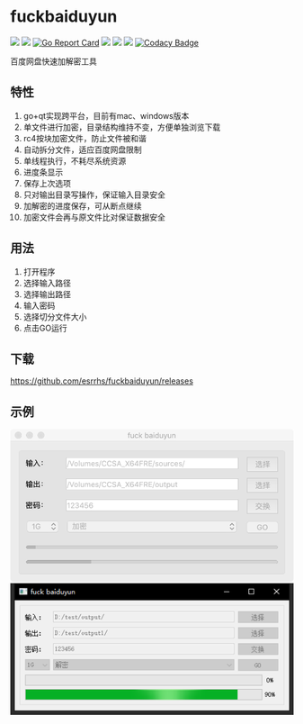 # fuckbaiduyun

[<img src="https://img.shields.io/github/license/esrrhs/fuckbaiduyun">](https://github.com/esrrhs/fuckbaiduyun)
[<img src="https://img.shields.io/github/languages/top/esrrhs/fuckbaiduyun">](https://github.com/esrrhs/fuckbaiduyun)
[![Go Report Card](https://goreportcard.com/badge/github.com/esrrhs/fuckbaiduyun)](https://goreportcard.com/report/github.com/esrrhs/fuckbaiduyun)
[<img src="https://img.shields.io/github/v/release/esrrhs/fuckbaiduyun">](https://github.com/esrrhs/fuckbaiduyun/releases)
[<img src="https://img.shields.io/github/downloads/esrrhs/fuckbaiduyun/total">](https://github.com/esrrhs/fuckbaiduyun/releases)
[<img src="https://img.shields.io/github/workflow/status/esrrhs/fuckbaiduyun/Go">](https://github.com/esrrhs/fuckbaiduyun/actions)
[![Codacy Badge](https://api.codacy.com/project/badge/Grade/6f60ab0b0386447db052066d90f478ee)](https://www.codacy.com/manual/esrrhs/fuckbaiduyun?utm_source=github.com&amp;utm_medium=referral&amp;utm_content=esrrhs/fuckbaiduyun&amp;utm_campaign=Badge_Grade)

百度网盘快速加解密工具

## 特性
1. go+qt实现跨平台，目前有mac、windows版本
2. 单文件进行加密，目录结构维持不变，方便单独浏览下载
3. rc4按块加密文件，防止文件被和谐
4. 自动拆分文件，适应百度网盘限制
5. 单线程执行，不耗尽系统资源
6. 进度条显示
7. 保存上次选项
8. 只对输出目录写操作，保证输入目录安全
9. 加解密的进度保存，可从断点继续
10. 加密文件会再与原文件比对保证数据安全

## 用法
1. 打开程序
2. 选择输入路径
3. 选择输出路径
4. 输入密码
5. 选择切分文件大小
6. 点击GO运行

## 下载
https://github.com/esrrhs/fuckbaiduyun/releases

## 示例
![image](show.png)
![image](showwin.png)
